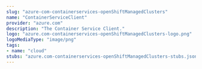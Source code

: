 ```yaml
---
slug: "azure-com-containerservices-openShiftManagedClusters"
name: "ContainerServiceClient"
provider: "azure.com"
description: "The Container Service Client."
logo: "azure.com-containerservices-openShiftManagedClusters-logo.png"
logoMediaType: "image/png"
tags:
- name: "cloud"
stubs: "azure.com-containerservices-openShiftManagedClusters-stubs.json"
---
```

